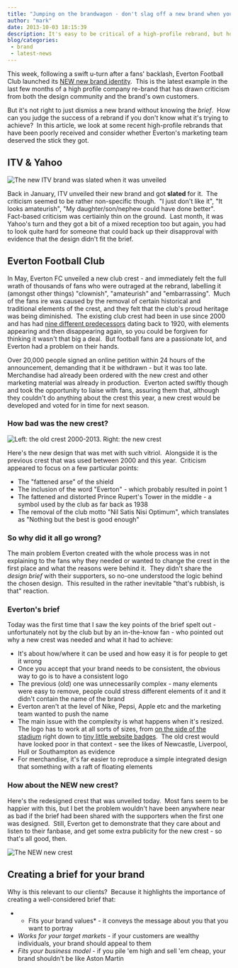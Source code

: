 ```yaml
---
title: "Jumping on the brandwagon - don't slag off a new brand when you don't know the brief"
author: "mark"
date: 2013-10-03 18:15:39
description: It's easy to be critical of a high-profile rebrand, but how can you judge its success if you don't know what it's trying to achieve?
blog/categories: 
 - brand
 - latest-news
---
```


This week, following a swift u-turn after a fans' backlash, Everton Football Club launched its [NEW new brand identity](http://www.evertonfc.com/news/yournextevertoncrest).  This is the latest example in the last few months of a high profile company re-brand that has drawn criticism from both the design community and the brand's own customers.

But it's not right to just dismiss a new brand without knowing the *brief*.  How can you judge the success of a rebrand if you don't know what it's trying to achieve?  In this article, we look at some recent high-profile rebrands that have been poorly received and consider whether Everton's marketing team deserved the stick they got.

## ITV &amp; Yahoo

![](images/blog/ITV_logo_2013-1024x512.png "The new ITV brand was slated when it was unveiled")

Back in January, ITV unveiled their new brand and got __slated__ for it.  The criticism seemed to be rather non-specific though.  "I just don't like it", "It looks amateurish", "My daughter/son/nephew could have done better".  Fact-based criticism was certiainly thin on the ground.  Last month, it was Yahoo's turn and they got a bit of a mixed reception too but again, you had to look quite hard for someone that could back up their disapproval with evidence that the design didn't fit the brief.

## Everton Football Club

In May, Everton FC unveiled a new club crest - and immediately felt the full wrath of thousands of fans who were outraged at the rebrand, labelling it (amongst other things) "clownish", "amateurish" and "embarrassing".  Much of the fans ire was caused by the removal of certain historical and traditional elements of the crest, and they felt that the club's proud heritage was being diminished.  The existing club crest had been in use since 2000 and has had [nine different predecessors](http://www.evertonfc.com/history/history-of-the-club-crest.html) dating back to 1920, with elements appearing and then disappearing again, so you could be forgiven for thinking it wasn't that big a deal.  But football fans are a passionate lot, and Everton had a problem on their hands.

Over 20,000 people signed an online petition within 24 hours of the announcement, demanding that it be withdrawn - but it was too late.  Merchandise had already been ordered with the new crest and other marketing material was already in production.  Everton acted swiftly though and took the opportunity to liaise with fans, assuring them that, although they couldn't do anything about the crest this year, a new crest would be developed and voted for in time for next season.

### How bad was the new crest?

![](images/blog/Everton-oldandnew.jpg "Left: the old crest 2000-2013. Right: the new crest")

Here's the new design that was met with such vitriol.  Alongside it is the previous crest that was used between 2000 and this year.  Criticism appeared to focus on a few particular points:

- The "fattened arse" of the shield
- The inclusion of the word "Everton" - which probably resulted in point 1
- The fattened and distorted Prince Rupert's Tower in the middle - a symbol used by the club as far back as 1938
- The removal of the club motto "Nil Satis Nisi Optimum", which translates as "Nothing but the best is good enough"



### So why did it all go wrong?

The main problem Everton created with the whole process was in not explaining to the fans why they needed or wanted to change the crest in the first place and what the reasons were behind it.  They didn't share the *design brief* with their supporters, so no-one understood the logic behind the chosen design.  This resulted in the rather inevitable "that's rubbish, is that" reaction.

### Everton's brief

Today was the first time that I saw the key points of the brief spelt out - unfortunately not by the club but by an in-the-know fan - who pointed out why a new crest was needed and what it had to achieve:

- It's about how/where it can be used and how easy it is for people to get it wrong
- Once you accept that your brand needs to be consistent, the obvious way to go is to have a consistent logo
- The previous (old) one was unnecessarily complex - many elements were easy to remove, people could stress different elements of it and it didn't contain the name of the brand
- Everton aren't at the level of Nike, Pepsi, Apple etc and the marketing team wanted to push the name
- The main issue with the complexity is what happens when it's resized.  The logo has to work at all sorts of sizes, from [on the side of the stadium](http://uk.eurosport.yahoo.com/29012011/8/photo/view-welcome-sign-outside-goodison-park.html) right down to [tiny little website badges](http://www.premierleague.com/en-gb/clubs.html).  The old crest would have looked poor in that context - see the likes of Newcastle, Liverpool, Hull or Southampton as evidence
- For merchandise, it's far easier to reproduce a simple integrated design that something with a raft of floating elements



### How about the NEW new crest?

Here's the redesigned crest that was unveiled today.  Most fans seem to be happier with this, but I bet the problem wouldn't have been anywhere near as bad if the brief had been shared with the supporters when the first one was designed.  Still, Everton get to demonstrate that they care about and listen to their fanbase, and get some extra publicity for the new crest - so that's all good, then.

![](images/blog/everton-new-crest.jpg "The NEW new crest")

## Creating a brief for your brand

Why is this relevant to our clients?  Because it highlights the importance of creating a well-considered brief that:

- * Fits your brand values* - it conveys the message about you that you want to portray
- *Works for your target markets* - if your customers are wealthy individuals, your brand should appeal to them
- *Fits your business model* - if you pile 'em high and sell 'em cheap, your brand shouldn't be like Aston Martin




